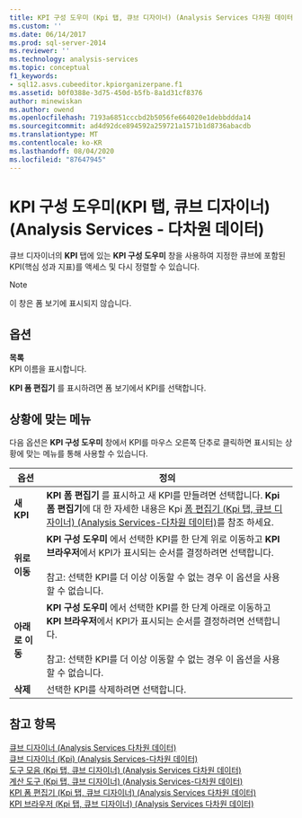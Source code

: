 ```yaml
---
title: KPI 구성 도우미 (Kpi 탭, 큐브 디자이너) (Analysis Services 다차원 데이터) | Microsoft Docs
ms.custom: ''
ms.date: 06/14/2017
ms.prod: sql-server-2014
ms.reviewer: ''
ms.technology: analysis-services
ms.topic: conceptual
f1_keywords:
- sql12.asvs.cubeeditor.kpiorganizerpane.f1
ms.assetid: b0f0388e-3d75-450d-b5fb-8a1d31cf8376
author: minewiskan
ms.author: owend
ms.openlocfilehash: 7193a6851cccbd2b5056fe664020e1debbddda14
ms.sourcegitcommit: ad4d92dce894592a259721a1571b1d8736abacdb
ms.translationtype: MT
ms.contentlocale: ko-KR
ms.lasthandoff: 08/04/2020
ms.locfileid: "87647945"
---
```

# <a name="kpi-organizer-kpis-tab-cube-designer-analysis-services---multidimensional-data"></a>KPI 구성 도우미(KPI 탭, 큐브 디자이너)(Analysis Services - 다차원 데이터)
  큐브 디자이너의 **KPI** 탭에 있는 **KPI 구성 도우미** 창을 사용하여 지정한 큐브에 포함된 KPI(핵심 성과 지표)를 액세스 및 다시 정렬할 수 있습니다.  
  
> [!NOTE]  
>  이 창은 폼 보기에 표시되지 않습니다.  
  
## <a name="options"></a>옵션  
 **목록**  
 KPI 이름을 표시합니다.  
  
 **KPI 폼 편집기** 를 표시하려면 폼 보기에서 KPI를 선택합니다.  
  
## <a name="context-menu"></a>상황에 맞는 메뉴  
 다음 옵션은 **KPI 구성 도우미** 창에서 KPI를 마우스 오른쪽 단추로 클릭하면 표시되는 상황에 맞는 메뉴를 통해 사용할 수 있습니다.  
  
|옵션|정의|  
|------------|----------------|  
|**새 KPI**|**KPI 폼 편집기** 를 표시하고 새 KPI를 만들려면 선택합니다. **Kpi 폼 편집기**에 대 한 자세한 내용은 Kpi [폼 편집기 &#40;Kpi 탭, 큐브 디자이너&#41; &#40;Analysis Services-다차원 데이터&#41;](kpi-form-editor-kpis-tab-cube-designer-analysis-services-multidimensional-data.md)를 참조 하세요.|  
|**위로 이동**|**KPI 구성 도우미** 에서 선택한 KPI를 한 단계 위로 이동하고 **KPI 브라우저**에서 KPI가 표시되는 순서를 결정하려면 선택합니다.<br /><br /> 참고: 선택한 KPI를 더 이상 이동할 수 없는 경우 이 옵션을 사용할 수 없습니다.|  
|**아래로 이동**|**KPI 구성 도우미** 에서 선택한 KPI를 한 단계 아래로 이동하고 **KPI 브라우저**에서 KPI가 표시되는 순서를 결정하려면 선택합니다.<br /><br /> 참고: 선택한 KPI를 더 이상 이동할 수 없는 경우 이 옵션을 사용할 수 없습니다.|  
|**삭제**|선택한 KPI를 삭제하려면 선택합니다.|  
  
## <a name="see-also"></a>참고 항목  
 [큐브 디자이너 &#40;Analysis Services 다차원 데이터&#41;](cube-designer-analysis-services-multidimensional-data.md)   
 [큐브 디자이너 &#40;Kpi&#41; &#40;Analysis Services-다차원 데이터&#41;](kpis-cube-designer-analysis-services-multidimensional-data.md)   
 [도구 모음 &#40;Kpi 탭, 큐브 디자이너&#41; &#40;Analysis Services 다차원 데이터&#41;](toolbar-kpis-tab-cube-designer-analysis-services-multidimensional-data.md)   
 [계산 도구 &#40;Kpi 탭, 큐브 디자이너&#41; &#40;Analysis Services-다차원 데이터&#41;](calculation-tools-kpis-cube-designer-analysis-services-multidimensional-data.md)   
 [KPI 폼 편집기 &#40;Kpi 탭, 큐브 디자이너&#41; &#40;Analysis Services 다차원 데이터&#41;](kpi-form-editor-kpis-tab-cube-designer-analysis-services-multidimensional-data.md)   
 [KPI 브라우저 &#40;Kpi 탭, 큐브 디자이너&#41; &#40;Analysis Services 다차원 데이터&#41;](kpi-browser-kpis-tab-cube-designer-analysis-services-multidimensional-data.md)  
  
  
